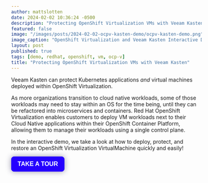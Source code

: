 ```yaml
---
author: mattslotten
date: 2024-02-02 10:36:24 -0500
description: "Protecting OpenShift Virtualization VMs with Veeam Kasten"
featured: false
image: "/images/posts/2024-02-02-ocpv-kasten-demo/ocpv-kasten-demo.png"
image_caption: "OpenShift Virtualization and Veeam Kasten Interactive Demo"
layout: post
published: true
tags: [demo, redhat, openshift, vm, ocp-v]
title: "Protecting OpenShift Virtualization VMs with Veeam Kasten"
---
```

Veeam Kasten can protect Kubernetes applications _and_ virtual machines deployed within OpenShift Virtualization.

As more organizations transition to cloud native workloads, some of those workloads may need to stay within an OS for the time being, until they can be refactored into microservices and containers. Red Hat OpenShift Virtualization enables customers to deploy VM workloads next to their Cloud Native applications within their OpenShift Container Platform, allowing them to manage their workloads using a single control plane.

In the interactive demo, we take a look at how to deploy, protect, and restore an OpenShift Virtualization VirtualMachine quickly and easily!

<div>
        <script src="https://js.storylane.io/js/v1/storylane.js"></script>
        <button onclick="Storylane.Play({type: 'popup', demo_type: 'html', width: 1863, height: 934, scale: '0.95', demo_url: 'https://veeam.storylane.io/demo/rblhk1gmxyay', padding_bottom: '56.25%'})" class="sl-preview-cta" style="background-color:#2600FF;border:none;border-radius:8px;box-shadow:0px 0px 15px rgba(26, 19, 72, 0.45);color:#FFFFFF;display:inline-block;font-family:Poppins, Arial, sans-serif;font-size:clamp(16px, 1.599vw, 20px);font-weight:600;height:clamp(40px, 3.996vw, 50px);line-height:1.2;padding:0 clamp(15px, 1.776vw, 20px);text-overflow:ellipsis;transform:translateZ(0);transition:background 0.4s;white-space:nowrap;width:auto;z-index:999999;cursor:pointer">TAKE A TOUR<div class="sl-preview-cta-ripple" style="position:absolute;border:1px solid #2600FF;inset:0;border-radius:inherit;pointer-events:none"><div class="sl-preview-cta-ripple-shadow" style="box-shadow:#2600FF 0px 0px 4px 4px;opacity:0;border-radius:inherit;position:absolute;inset:0"></div></div></button><style>.sl-preview-cta:hover .sl-preview-cta-ripple{transition:all 1s cubic-bezier(0,0,.2,1);inset:-0.75em!important;opacity:0!important}.sl-preview-cta:hover .sl-preview-cta-ripple-shadow{opacity:0.125!important;}</style>
</div>